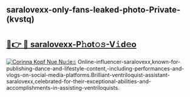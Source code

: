 ## saralovexx-only-fans​-leaked-photo​-Private-(kvstq)


# <h2><a href="https://mediaupload.pro?title=saralovexx&ref=git">🔗👉 🔴 saralovexx-P𝚑ot𝚘𝚜-V𝚒d𝚎o</a></h2>

[![Corinna Kopf Nue Nu𝚍e𝚜](https://i.imgur.com/0qMVB7G.gif)](https://mediaupload.pro?title=saralovexx&ref=git)
Online-influencer-saralovexx,known-for-publishing-dance-and-lifestyle-content,-including-performances-and-vlogs-on-social-media-platforms.Brilliant-ventriloquist-assistant-saralovexx,celebrated-for-their-exceptional-abilities-and-accomplishments-in-assisting-ventriloquists.  
